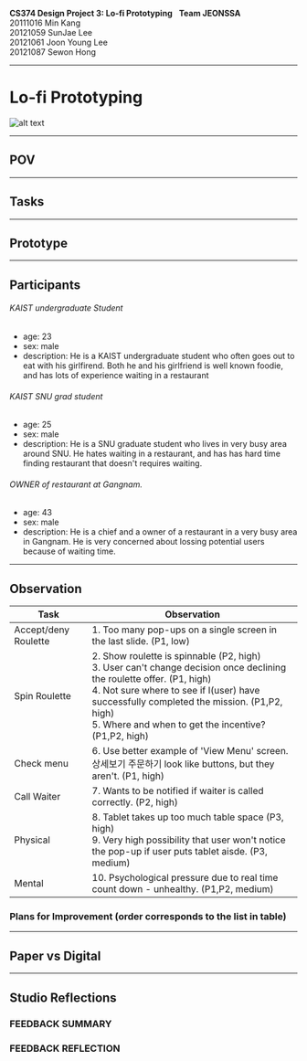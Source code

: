 **CS374 Design Project 3: Lo-fi Prototyping**  
**Team JEONSSA**  
20111016 Min Kang  
20121059 SunJae Lee  
20121061 Joon Young Lee  
20121087 Sewon Hong

---

# Lo-fi Prototyping
 ![alt text](title.png "Title: Virtual Wheel-of-Fortune")
 
---
## POV



---
## Tasks

---
## Prototype

---
## Participants

###### KAIST undergraduate Student
* age: 23
* sex: male
* description: He is a KAIST undergraduate student who often goes out to eat with his girlfirend. Both he and his girlfriend is well known foodie, and has lots of experience waiting in a restaurant

###### KAIST SNU grad student
* age: 25
* sex: male
* description: He is a SNU graduate student who lives in very busy area around SNU. He hates waiting in a restaurant, and has has hard time finding restaurant that doesn't requires waiting.

###### OWNER of restaurant at Gangnam.
* age: 43
* sex: male
* description: He is a chief and a owner of a restaurant in a very busy area in Gangnam. He is very concerned about lossing potential users because of waiting time. 

---
## Observation

Task | Observation
 --- | --- 
Accept/deny Roulette | 1. Too many pop-ups on a single screen in the last slide. (P1, low)
Spin Roulette | 2. Show roulette is spinnable (P2, high) <br> 3. User can't change decision once declining the roulette offer. (P1, high) <br> 4. Not sure where to see if I(user) have successfully completed the mission. (P1,P2, high) <br>  5. Where and when to get the incentive? (P1,P2, high)
Check menu | 6. Use better example of 'View Menu' screen. 상세보기 주문하기 look like buttons, but they aren't. (P1, high)
Call Waiter | 7. Wants to be notified if waiter is called correctly. (P2, high)
Physical | 8. Tablet takes up too much table space (P3, high) <br> 9. Very high possibility that user won't notice the pop-up if user puts tablet aisde. (P3, medium)
Mental | 10. Psychological pressure due to real time count down - unhealthy. (P1,P2, medium)

### Plans for Improvement (order corresponds to the list in table)



---
## Paper vs Digital
 
---
## Studio Reflections


### FEEDBACK SUMMARY


### FEEDBACK REFLECTION

